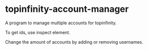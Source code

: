 # topinfinity-account-manager

A program to manage multiple accounts for topinfinity.  

To get ids, use inspect element.  

Change the amount of accounts by adding or removing usernames.